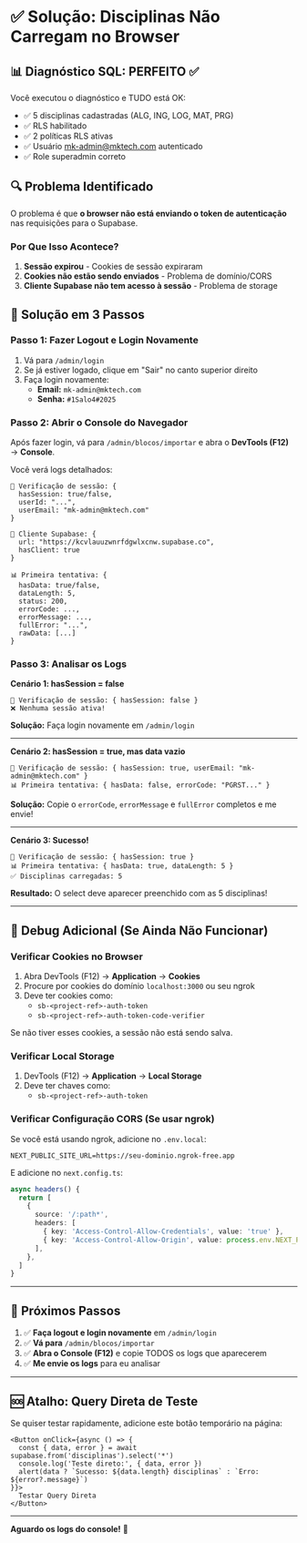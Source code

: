 # ✅ Solução: Disciplinas Não Carregam no Browser

## 📊 Diagnóstico SQL: PERFEITO ✅

Você executou o diagnóstico e TUDO está OK:
- ✅ 5 disciplinas cadastradas (ALG, ING, LOG, MAT, PRG)
- ✅ RLS habilitado
- ✅ 2 políticas RLS ativas
- ✅ Usuário mk-admin@mktech.com autenticado
- ✅ Role superadmin correto

## 🔍 Problema Identificado

O problema é que **o browser não está enviando o token de autenticação** nas requisições para o Supabase.

### Por Que Isso Acontece?

1. **Sessão expirou** - Cookies de sessão expiraram
2. **Cookies não estão sendo enviados** - Problema de domínio/CORS
3. **Cliente Supabase não tem acesso à sessão** - Problema de storage

## 🚀 Solução em 3 Passos

### Passo 1: Fazer Logout e Login Novamente

1. Vá para `/admin/login`
2. Se já estiver logado, clique em "Sair" no canto superior direito
3. Faça login novamente:
   - **Email:** `mk-admin@mktech.com`
   - **Senha:** `#1Salo4#2025`

### Passo 2: Abrir o Console do Navegador

Após fazer login, vá para `/admin/blocos/importar` e abra o **DevTools (F12)** → **Console**.

Você verá logs detalhados:

```
🔐 Verificação de sessão: {
  hasSession: true/false,
  userId: "...",
  userEmail: "mk-admin@mktech.com"
}

🔧 Cliente Supabase: {
  url: "https://kcvlauuzwnrfdgwlxcnw.supabase.co",
  hasClient: true
}

📊 Primeira tentativa: {
  hasData: true/false,
  dataLength: 5,
  status: 200,
  errorCode: ...,
  errorMessage: ...,
  fullError: "...",
  rawData: [...]
}
```

### Passo 3: Analisar os Logs

**Cenário 1: hasSession = false**
```
🔐 Verificação de sessão: { hasSession: false }
❌ Nenhuma sessão ativa!
```
**Solução:** Faça login novamente em `/admin/login`

---

**Cenário 2: hasSession = true, mas data vazio**
```
🔐 Verificação de sessão: { hasSession: true, userEmail: "mk-admin@mktech.com" }
📊 Primeira tentativa: { hasData: false, errorCode: "PGRST..." }
```
**Solução:** Copie o `errorCode`, `errorMessage` e `fullError` completos e me envie!

---

**Cenário 3: Sucesso!**
```
🔐 Verificação de sessão: { hasSession: true }
📊 Primeira tentativa: { hasData: true, dataLength: 5 }
✅ Disciplinas carregadas: 5
```
**Resultado:** O select deve aparecer preenchido com as 5 disciplinas!

---

## 🔧 Debug Adicional (Se Ainda Não Funcionar)

### Verificar Cookies no Browser

1. Abra DevTools (F12) → **Application** → **Cookies**
2. Procure por cookies do domínio `localhost:3000` ou seu ngrok
3. Deve ter cookies como:
   - `sb-<project-ref>-auth-token`
   - `sb-<project-ref>-auth-token-code-verifier`

Se não tiver esses cookies, a sessão não está sendo salva.

### Verificar Local Storage

1. DevTools (F12) → **Application** → **Local Storage**
2. Deve ter chaves como:
   - `sb-<project-ref>-auth-token`

### Verificar Configuração CORS (Se usar ngrok)

Se você está usando ngrok, adicione no `.env.local`:

```env
NEXT_PUBLIC_SITE_URL=https://seu-dominio.ngrok-free.app
```

E adicione no `next.config.ts`:

```ts
async headers() {
  return [
    {
      source: '/:path*',
      headers: [
        { key: 'Access-Control-Allow-Credentials', value: 'true' },
        { key: 'Access-Control-Allow-Origin', value: process.env.NEXT_PUBLIC_SITE_URL || '*' },
      ],
    },
  ]
}
```

---

## 📝 Próximos Passos

1. ✅ **Faça logout e login novamente** em `/admin/login`
2. ✅ **Vá para** `/admin/blocos/importar`
3. ✅ **Abra o Console (F12)** e copie TODOS os logs que aparecerem
4. ✅ **Me envie os logs** para eu analisar

---

## 🆘 Atalho: Query Direta de Teste

Se quiser testar rapidamente, adicione este botão temporário na página:

```tsx
<Button onClick={async () => {
  const { data, error } = await supabase.from('disciplinas').select('*')
  console.log('Teste direto:', { data, error })
  alert(data ? `Sucesso: ${data.length} disciplinas` : `Erro: ${error?.message}`)
}}>
  Testar Query Direta
</Button>
```

---

**Aguardo os logs do console!** 🚀











